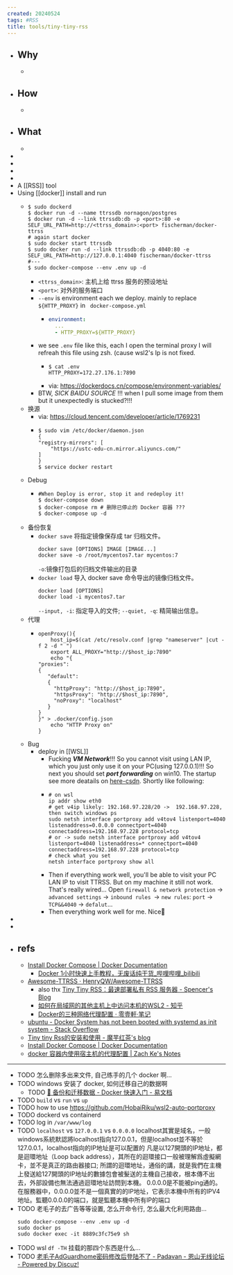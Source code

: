 ```yaml
---
created: 20240524
tags: #RSS
title: tools/tiny-tiny-rss
---
```


- ## Why
  -
- ## How
  -
- ## What
  -
-
-
-
-
- A [[RSS]] tool
- Using [[docker]] install and run
  - ```shell
    $ sudo dockerd
    $ docker run -d --name ttrssdb nornagon/postgres
    $ docker run -d --link ttrssdb:db -p <port>:80 -e SELF_URL_PATH=http://<ttrss_domain>:<port> fischerman/docker-ttrss
    # again start docker
    $ sudo docker start ttrssdb
    $ sudo docker run -d --link ttrssdb:db -p 4040:80 -e SELF_URL_PATH=http://127.0.0.1:4040 fischerman/docker-ttrss
    #---
    $ sudo docker-compose --env .env up -d
    ```
    - `<ttrss_domain>`: 主机上给 ttrss 服务的预设地址
    - `<port>`: 对外的服务端口
    - `--env` is environment each we deploy. mainly to replace `${HTTP_PROXY}` in ` docker-compose.yml`
      - ```yaml
        environment:
          ...
          - HTTP_PROXY=${HTTP_PROXY}
        ```
    - we see `.env` file like this, each I open the terminal proxy I will refreah this file using zsh. (cause wsl2's Ip is not fixed.
      - ```she
        $ cat .env
        HTTP_PROXY=172.27.176.1:7890
        ```
      - via: https://dockerdocs.cn/compose/environment-variables/
    - BTW, _SICK BAIDU SOURCE_ !!! when I pull some image from them but it unexpectedly is stucked?!!!
  - 换源
    - via: https://cloud.tencent.com/developer/article/1769231
    - ```shell
      $ sudo vim /etc/docker/daemon.json
      {
      "registry-mirrors": [
          "https://ustc-edu-cn.mirror.aliyuncs.com/"
      ]
      }
      $ service docker restart
      ```
  - Debug
    - ```shell
      #When Deploy is error, stop it and redeploy it!
      $ docker-compose down
      $ docker-compose rm # 删除已停止的 Docker 容器 ???
      $ docker-compose up -d
      ```
  - 备份恢复
    - `docker save` 将指定镜像保存成 tar 归档文件。
      ```shell
      docker save [OPTIONS] IMAGE [IMAGE...]
      docker save -o /root/mycentos7.tar mycentos:7
      ```
      `-o`:镜像打包后的归档文件输出的目录
    - `docker load` 导入 docker save 命令导出的镜像归档文件。
      ```shell
      docker load [OPTIONS]
      docker load -i mycentos7.tar
      ```
      `--input, -i`: 指定导入的文件;
      `--quiet, -q`: 精简输出信息。
  - 代理
    - ```shell
      openProxy(){
          host_ip=$(cat /etc/resolv.conf |grep "nameserver" |cut -f 2 -d " ")
          export ALL_PROXY="http://$host_ip:7890"
          echo "{
      "proxies":
      {
         "default":
         {
           "httpProxy": "http://$host_ip:7890",
           "httpsProxy": "http://$host_ip:7890",
           "noProxy": "localhost"
         }
      }
      }" > .docker/config.json
          echo "HTTP Proxy on"
      }
      ```
  - Bug
    - deploy in [[WSL]]
      - Fucking ___VM Network___!!! So you cannot visit using LAN IP, which you just only use it on your PC(using 127.0.0.1)!!! So next you should set ___port forwarding___ on win10.  The startup see more deatails on [here-csdn](https://blog.csdn.net/cf313995/article/details/108871531). Shortly like following:
      - ```shell
        # on wsl
        ip addr show eth0
        # get v4ip likely: 192.168.97.228/20 ->  192.168.97.228, then switch windows ps
        sudo netsh interface portproxy add v4tov4 listenport=4040 listenaddress=0.0.0.0 connectport=4040 connectaddress=192.168.97.228 protocol=tcp
        # or -> sudo netsh interface portproxy add v4tov4 listenport=4040 listenaddress=* connectport=4040 connectaddress=192.168.97.228 protocol=tcp
        # check what you set
        netsh interface portproxy show all
        ```
      - Then if everything work well, you'll be able to visit your PC LAN IP to visit TTRSS. But on my machine it still not work. That's really wired... Open `firewall & network protection` -> `advanced settings` -> `inbound rules `-> `new rules`: `port`  -> `TCP&&4040` -> `defalut`...
      - Then everything work well for me. Nice🍻
-
-
- ## refs
  - [Install Docker Compose | Docker Documentation](https://docs.docker.com/compose/install/)
    - [Docker 1小时快速上手教程，无废话纯干货_哔哩哔哩_bilibili](https://www.bilibili.com/video/BV11L411g7U1)
  - [Awesome-TTRSS · HenryQW/Awesome-TTRSS](https://github.com/HenryQW/Awesome-TTRSS/blob/main/docs/zh/README.md)
    - also thx [Tiny Tiny RSS：最速部署私有 RSS 服务器 - Spencer's Blog](https://spencerwoo.com/blog/tiny-tiny-rss#an-zhuang-docker-compose)
    - [如何在局域网的其他主机上中访问本机的WSL2 - 知乎](https://zhuanlan.zhihu.com/p/425312804)
    - [Docker的三种网络代理配置 · 零壹軒·笔记](https://note.qidong.name/2020/05/docker-proxy/)
  - [ubuntu - Docker System has not been booted with systemd as init system - Stack Overflow](https://stackoverflow.com/questions/59466250/docker-system-has-not-been-booted-with-systemd-as-init-system)
  - [Tiny tiny Rss的安装和使用 - 魔芋红茶's blog](https://blog.icexmoon.xyz/archives/135.html)
  - [Install Docker Compose | Docker Documentation](https://docs.docker.com/compose/install/)
  - [docker 容器内使用宿主机的代理配置 | Zach Ke's Notes](https://kebingzao.com/2019/02/22/docker-container-proxy/)
- ---
- TODO 怎么删除多出来文件, 自己练手的几个 docker 啊...
- TODO windows 安装了 docker, 如何迁移自己的数据啊
  - TODO [🎯 备份和迁移数据 - Docker 快速入门 - 易文档](https://docker.easydoc.net/doc/81170005/cCewZWoN/XQEqNjiu)
- TODO `build` vs `run` vs `up`
- TODO how to use https://github.com/HobaiRiku/wsl2-auto-portproxy
- TODO dockerd vs containerd
- TODO log in `/var/www/log`
- TODO `localhost` vs `127.0.0.1` vs `0.0.0.0`
  localhost其實是域名，一般windows系統默認將localhost指向127.0.0.1，但是localhost並不等於127.0.0.1，localhost指向的IP地址是可以配置的
  凡是以127開頭的IP地址，都是迴環地址（Loop back address），其所在的迴環接口一般被理解爲虛擬網卡，並不是真正的路由器接口; 所謂的迴環地址，通俗的講，就是我們在主機上發送給127開頭的IP地址的數據包會被髮送的主機自己接收，根本傳不出去，外部設備也無法通過迴環地址訪問到本機。
  0.0.0.0是不能被ping通的。在服務器中，0.0.0.0並不是一個真實的的IP地址，它表示本機中所有的IPV4地址。監聽0.0.0.0的端口，就是監聽本機中所有IP的端口
- TODO 老毛子的去广告等等设置, 怎么开命令行, 怎么最大化利用路由...
  ```
  sudo docker-compose --env .env up -d
  sudo docker ps
  sudo docker exec -it 8889c3fc75e9 sh
  ```
- TODO wsl `df -TH` 挂载的那四个东西是什么...
- TODO [老毛子AdGuardhome密码修改后登陆不了 - Padavan - 恩山无线论坛 - Powered by Discuz!](https://www.right.com.cn/forum/thread-1528262-1-1.html)
